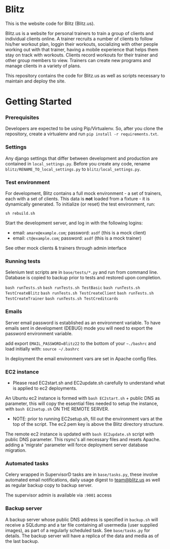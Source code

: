 Blitz
=====

This is the website code for Blitz (Blitz.us).

Blitz.us is a website for personal trainers to train a group of clients and individual clients online.
A trainer recruits a number of clients to follow his/her workout plan, loggin their workouts, socializing with other people working out with that trainer, having a mobile experience that helps them stay on track with workouts. Clients record workouts for their trainer and other group members to view. Trainers can create new programs and manage clients in a variety of plans.

This repository contains the code for Blitz.us as well as scripts necessary to maintain and deploy the site.

Getting Started
===============

### Prerequisites

Developers are expected to be using Pip/Virtualenv.
So, after you clone the repository, create a virtualenv and run `pip install -r requirements.txt`.

### Settings

Any django settings that differ between development and production are contained in `local_settings.py`.
Before you create any code, rename `blitz/RENAME_TO_local_settings.py` to `blitz/local_settings.py`.

### Test environment

For development, Blitz contains a full mock environment - a set of trainers, each with a set of clients.
This data is **not** loaded from a fixture - it is dynamically generated.
To initialize (or reset) the test environment, run:

    sh rebuild.sh

Start the development server, and log in with the following logins:

* email: `amare@example.com`; password: `asdf` (this is a mock client)
* email: `ct@example.com`; password: `asdf` (this is a mock trainer)

See other mock clients & trainers through admin interface

### Running tests

Selenium test scripts are in `base/tests/*.py` and run from command line. Database is copied to backup prior to tests and restored upon completion.

`bash runTests.sh`
`bash runTests.sh TestBasic`
`bash runTests.sh TestCreateBlitz`
`bash runTests.sh TestCreateClient`
`bash runTests.sh TestCreateTrainer`
`bash runTests.sh TestCreditcards`

### Emails

Server email password is established as an environment variable. To have emails sent in development (DEBUG) mode you will need to export the password environment variable. 

add export `EMAIL_PASSWORD=Blitz22` to the bottom of your `~./bashrc` and load initially with: `source ~/.bashrc`

In deployment the email environment vars are set in Apache config files.


### EC2 instance

* Please read EC2start.sh and EC2update.sh carefully to understand what is applied to ec2 deployments.

An Ubuntu ec2 instance is formed with `bash EC2start.sh` + public DNS as parameter, this will copy the essential files needed to setup the instance, with `bash EC2setup.sh` ON THE REMOTE SERVER. 
* NOTE: prior to running EC2setup.sh, fill out the environment vars at the top of the script. The ec2.pem key is above the Blitz directory structure.

The remote ec2 instance is updated with `bash EC2update.sh` script with public DNS parameter. This rsync's all necessary files and resets Apache. adding a 'migrate' parameter will force deployment server database migration.

### Automated tasks

Celery wrapped in SupervisorD tasks are in `base/tasks.py`, these involve automated email notifications, daily usage digest to team@blitz.us as well as regular backup copy to backup server.

The supervisor admin is available via `:9001` access

### Backup server

A backup server whose public DNS address is specified in `backup.sh` will receive a SQLdump and a tar file containing all usermedia (user supplied images), as part of a regularly scheduled task. See `base/tasks.py` for details. The backup server will have a replica of the data and media as of the last backup.


